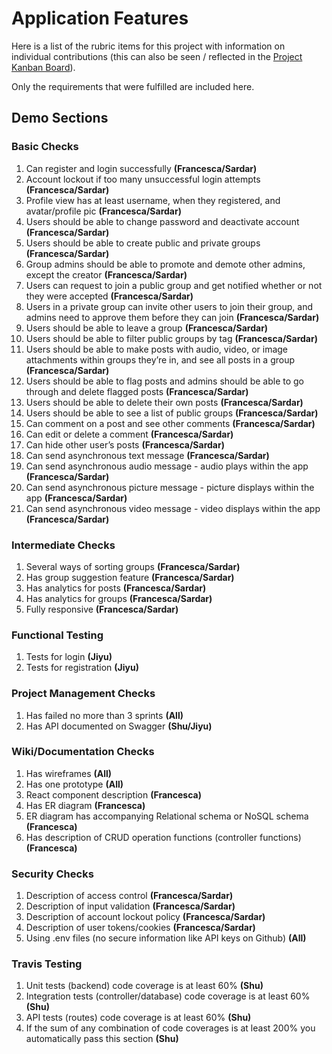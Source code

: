 # Application Features

Here is a list of the rubric items for this project with information on individual contributions (this can also be seen / reflected in the [Project Kanban Board](https://github.com/cis557/fall-2021-project-group-centric-social-network-team-21/projects/1)).

Only the requirements that were fulfilled are included here.

## Demo Sections

### Basic Checks
1. Can register and login successfully **(Francesca/Sardar)**
2. Account lockout if too many unsuccessful login attempts **(Francesca/Sardar)**
3. Profile view has at least username, when they registered, and avatar/profile pic **(Francesca/Sardar)**
4. Users should be able to change password and deactivate account **(Francesca/Sardar)**
5. Users should be able to create public and private groups **(Francesca/Sardar)**
6. Group admins should be able to promote and demote other admins, except the creator **(Francesca/Sardar)**
7. Users can request to join a public group and get notified whether or not they were accepted **(Francesca/Sardar)**
8. Users in a private group can invite other users to join their group, and admins need to approve them before they can join **(Francesca/Sardar)**
9. Users should be able to leave a group **(Francesca/Sardar)**
10. Users should be able to filter public groups by tag **(Francesca/Sardar)**
11. Users should be able to make posts with audio, video, or image attachments within groups they’re in, and see all posts in a group **(Francesca/Sardar)**
12. Users should be able to flag posts and admins should be able to go through and delete flagged posts **(Francesca/Sardar)**
13. Users should be able to delete their own posts **(Francesca/Sardar)**
14. Users should be able to see a list of public groups **(Francesca/Sardar)**
15. Can comment on a post and see other comments **(Francesca/Sardar)**
16. Can edit or delete a comment **(Francesca/Sardar)**
17. Can hide other user’s posts **(Francesca/Sardar)**
18. Can send asynchronous text message **(Francesca/Sardar)**
19. Can send asynchronous audio message  - audio plays within the app **(Francesca/Sardar)**
20. Can send asynchronous picture message  - picture displays within the app **(Francesca/Sardar)**
21. Can send asynchronous video message  - video displays within the app **(Francesca/Sardar)**

### Intermediate Checks
1. Several ways of sorting groups **(Francesca/Sardar)**
2. Has group suggestion feature **(Francesca/Sardar)**
3. Has analytics for posts **(Francesca/Sardar)**
4. Has analytics for groups **(Francesca/Sardar)**
5. Fully responsive **(Francesca/Sardar)**

### Functional Testing
1. Tests for login **(Jiyu)**
2. Tests for registration **(Jiyu)**

### Project Management Checks
1. Has failed no more than 3 sprints **(All)**
2. Has API documented on Swagger **(Shu/Jiyu)**

### Wiki/Documentation Checks
1. Has wireframes **(All)**
2. Has one prototype **(All)**
3. React component description **(Francesca)**
4. Has ER diagram **(Francesca)**
5. ER diagram has accompanying Relational schema or NoSQL schema **(Francesca)**
6. Has description of CRUD operation functions (controller functions) **(Francesca)**

### Security Checks
1. Description of access control **(Francesca/Sardar)**
2. Description of input validation **(Francesca/Sardar)**
3. Description of account lockout policy **(Francesca/Sardar)**
4. Description of user tokens/cookies **(Francesca/Sardar)**
5. Using .env files (no secure information like API keys on Github) **(All)**

### Travis Testing
1. Unit tests (backend) code coverage is at least 60% **(Shu)**
2. Integration tests (controller/database) code coverage is at least 60% **(Shu)**
3. API tests (routes) code coverage is at least 60% **(Shu)**
4. If the sum of any combination of code coverages is at least 200% you automatically pass this section **(Shu)**